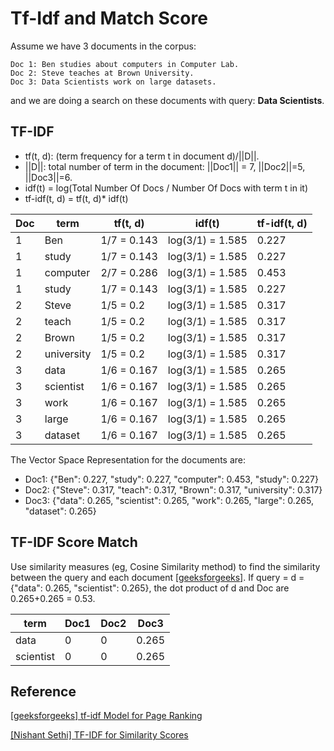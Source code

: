 
# Tf-Idf and Match Score 


Assume we have 3 documents in the corpus:

```
Doc 1: Ben studies about computers in Computer Lab.
Doc 2: Steve teaches at Brown University.
Doc 3: Data Scientists work on large datasets.
```

and we are doing a search on these documents with query: **Data Scientists**.

## TF-IDF 

* tf(t, d): (term frequency for a term t in document d)/||D||.
* ||D||: total number of term in the document: ||Doc1|| = 7, ||Doc2||=5, ||Doc3||=6.
* idf(t) = log(Total Number Of Docs / Number Of Docs with term t in it)
* tf-idf(t, d) = tf(t, d)* idf(t)


| Doc | term | tf(t, d) | idf(t) | tf-idf(t, d) |
| --- | --- | --- | --- | --- |
|  1  | Ben        | 1/7 = 0.143| log(3/1) = 1.585 | 0.227 |
|  1  | study      | 1/7 = 0.143| log(3/1) = 1.585 | 0.227 |
|  1  | computer   | 2/7 = 0.286| log(3/1) = 1.585 | 0.453 |
|  1  | study      | 1/7 = 0.143| log(3/1) = 1.585 | 0.227 |
|  2  | Steve      | 1/5 = 0.2  | log(3/1) = 1.585 | 0.317 | 
|  2  | teach      | 1/5 = 0.2  | log(3/1) = 1.585 | 0.317 | 
|  2  | Brown      | 1/5 = 0.2  | log(3/1) = 1.585 | 0.317 | 
|  2  | university | 1/5 = 0.2  | log(3/1) = 1.585 | 0.317 | 
|  3  | data       | 1/6 = 0.167| log(3/1) = 1.585 | 0.265 | 
|  3  | scientist  | 1/6 = 0.167| log(3/1) = 1.585 | 0.265 | 
|  3  | work       | 1/6 = 0.167| log(3/1) = 1.585 | 0.265 | 
|  3  | large      | 1/6 = 0.167| log(3/1) = 1.585 | 0.265 | 
|  3  | dataset    | 1/6 = 0.167| log(3/1) = 1.585 | 0.265 | 

The Vector Space Representation for the documents are:

* Doc1: {"Ben": 0.227, "study": 0.227, "computer": 0.453, "study": 0.227}
* Doc2: {"Steve": 0.317, "teach": 0.317, "Brown": 0.317, "university": 0.317}
* Doc3: {"data": 0.265, "scientist": 0.265, "work": 0.265, "large": 0.265, "dataset": 0.265}

## TF-IDF Score Match

Use similarity measures (eg, Cosine Similarity method) to find the similarity between the query and each document [[geeksforgeeks]][tf-idf Model for Page Ranking]. If query = d = {"data": 0.265, "scientist": 0.265}, the dot product of d and Doc are 0.265+0.265 = 0.53.

| term | Doc1 | Doc2 | Doc3 | 
| --- | --- | --- | --- | 
| data  |  0  | 0 | 0.265 | 
| scientist | 0 | 0 | 0.265 |



## Reference


[tf-idf Model for Page Ranking]: https://www.geeksforgeeks.org/tf-idf-model-for-page-ranking/#:~:text=tf%2Didf%20is%20a%20weighting,considered%20to%20be%20more%20important.&text=Let's%20us%20take%203%20documents%20to%20show%20how%20this%20works.
[[geeksforgeeks] tf-idf Model for Page Ranking](https://www.geeksforgeeks.org/tf-idf-model-for-page-ranking/#:~:text=tf%2Didf%20is%20a%20weighting,considered%20to%20be%20more%20important.&text=Let's%20us%20take%203%20documents%20to%20show%20how%20this%20works.)



[TF-IDF for Similarity Scores]: https://medium.datadriveninvestor.com/tf-idf-for-similarity-scores-391c3c8788e8
[[Nishant Sethi] TF-IDF for Similarity Scores](https://medium.datadriveninvestor.com/tf-idf-for-similarity-scores-391c3c8788e8)


